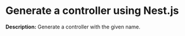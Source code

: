 # Generate a controller using Nest.js

**Description:** Generate a controller with the given name.

